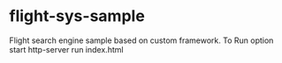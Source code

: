 # flight-sys-sample
Flight search engine sample based on custom framework. 
To Run
option start http-server
run index.html
